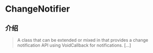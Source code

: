 # ChangeNotifier

## 介绍

> A class that can be extended or mixed in that provides a change notification API using VoidCallback for notifications. [...]
